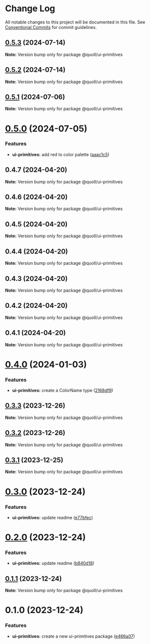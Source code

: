 # Change Log

All notable changes to this project will be documented in this file.
See [Conventional Commits](https://conventionalcommits.org) for commit guidelines.

## [0.5.3](https://github.com/mzogheib/quoll/compare/@quoll/ui-primitives@0.5.2...@quoll/ui-primitives@0.5.3) (2024-07-14)

**Note:** Version bump only for package @quoll/ui-primitives

## [0.5.2](https://github.com/mzogheib/quoll/compare/@quoll/ui-primitives@0.5.1...@quoll/ui-primitives@0.5.2) (2024-07-14)

**Note:** Version bump only for package @quoll/ui-primitives

## [0.5.1](https://github.com/mzogheib/quoll/compare/@quoll/ui-primitives@0.5.0...@quoll/ui-primitives@0.5.1) (2024-07-06)

**Note:** Version bump only for package @quoll/ui-primitives

# [0.5.0](https://github.com/mzogheib/quoll/compare/@quoll/ui-primitives@0.4.7...@quoll/ui-primitives@0.5.0) (2024-07-05)

### Features

- **ui-primitives:** add red to color palette ([aaac1c5](https://github.com/mzogheib/quoll/commit/aaac1c5b86b148d63367c5bff94ae38a248e6c33))

## 0.4.7 (2024-04-20)

**Note:** Version bump only for package @quoll/ui-primitives

## 0.4.6 (2024-04-20)

**Note:** Version bump only for package @quoll/ui-primitives

## 0.4.5 (2024-04-20)

**Note:** Version bump only for package @quoll/ui-primitives

## 0.4.4 (2024-04-20)

**Note:** Version bump only for package @quoll/ui-primitives

## 0.4.3 (2024-04-20)

**Note:** Version bump only for package @quoll/ui-primitives

## 0.4.2 (2024-04-20)

**Note:** Version bump only for package @quoll/ui-primitives

## 0.4.1 (2024-04-20)

**Note:** Version bump only for package @quoll/ui-primitives

# [0.4.0](https://github.com/mzogheib/quoll/compare/@quoll/ui-primitives@0.3.3...@quoll/ui-primitives@0.4.0) (2024-01-03)

### Features

- **ui-primitives:** create a ColorName type ([2168df9](https://github.com/mzogheib/quoll/commit/2168df92b57a5d3a6c3934078915a188fa34e336))

## [0.3.3](https://github.com/mzogheib/quoll/compare/@quoll/ui-primitives@0.3.2...@quoll/ui-primitives@0.3.3) (2023-12-26)

**Note:** Version bump only for package @quoll/ui-primitives

## [0.3.2](https://github.com/mzogheib/quoll/compare/@quoll/ui-primitives@0.3.1...@quoll/ui-primitives@0.3.2) (2023-12-26)

**Note:** Version bump only for package @quoll/ui-primitives

## [0.3.1](https://github.com/mzogheib/quoll/compare/@quoll/ui-primitives@0.3.0...@quoll/ui-primitives@0.3.1) (2023-12-25)

**Note:** Version bump only for package @quoll/ui-primitives

# [0.3.0](https://github.com/mzogheib/quoll/compare/@quoll/ui-primitives@0.2.0...@quoll/ui-primitives@0.3.0) (2023-12-24)

### Features

- **ui-primitives:** update readme ([e77bfec](https://github.com/mzogheib/quoll/commit/e77bfec283d362ca7d299ea70c709ca722842b94))

# [0.2.0](https://github.com/mzogheib/quoll/compare/@quoll/ui-primitives@0.1.1...@quoll/ui-primitives@0.2.0) (2023-12-24)

### Features

- **ui-primitives:** update readme ([b840d18](https://github.com/mzogheib/quoll/commit/b840d184ea1b313a629b9aceba13a4626edaa854))

## [0.1.1](https://github.com/mzogheib/quoll/compare/@quoll/ui-primitives@0.1.0...@quoll/ui-primitives@0.1.1) (2023-12-24)

**Note:** Version bump only for package @quoll/ui-primitives

# 0.1.0 (2023-12-24)

### Features

- **ui-primitives:** create a new ui-primitives package ([e466a07](https://github.com/mzogheib/quoll/commit/e466a07dafa7e3116789ebe3f7fcffb4b2e493e0))
